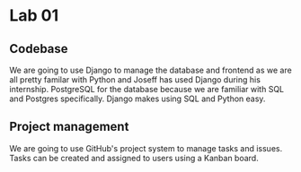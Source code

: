 # Lab 01

## Codebase
We are going to use Django to manage the database and frontend as we are all pretty familar with Python and Joseff has used Django during his internship. PostgreSQL for the database because we are familiar with SQL and Postgres specifically. Django makes using SQL and Python easy.

## Project management
We are going to use GitHub's project system to manage tasks and issues. Tasks can be created and assigned to users using a Kanban board.

